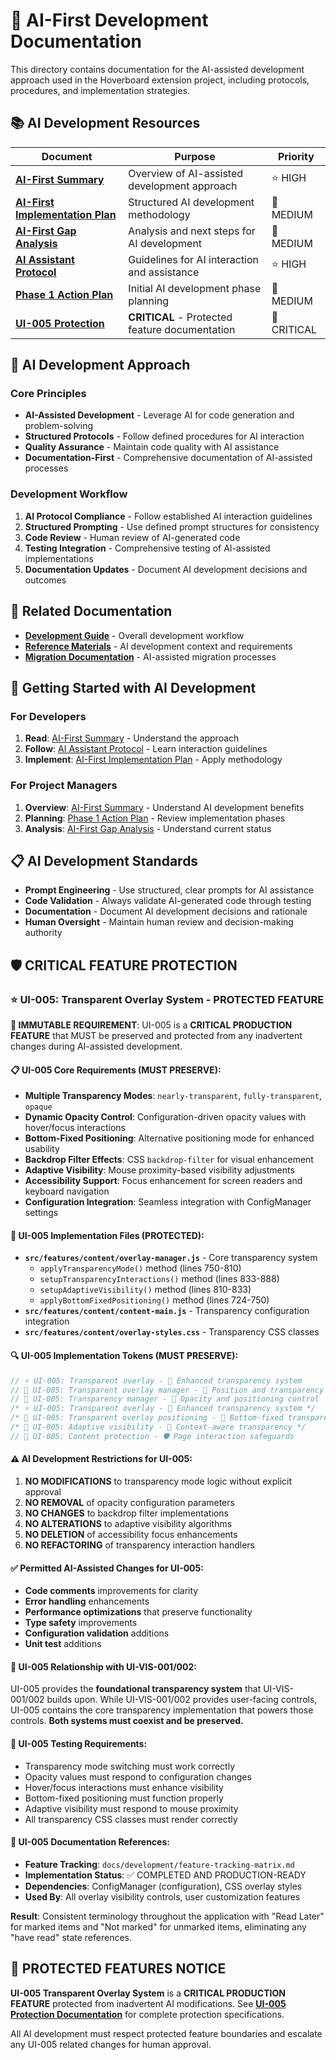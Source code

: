 # 🤖 AI-First Development Documentation

This directory contains documentation for the AI-assisted development approach used in the Hoverboard extension project, including protocols, procedures, and implementation strategies.

## 📚 AI Development Resources

| Document | Purpose | Priority |
|----------|---------|----------|
| **[AI-First Summary](ai-first-summary.md)** | Overview of AI-assisted development approach | ⭐ HIGH |
| **[AI-First Implementation Plan](ai-first-implementation-plan.md)** | Structured AI development methodology | 🔺 MEDIUM |
| **[AI-First Gap Analysis](ai-first-gap-analysis-and-next-steps.md)** | Analysis and next steps for AI development | 🔶 MEDIUM |
| **[AI Assistant Protocol](ai-assistant-protocol.md)** | Guidelines for AI interaction and assistance | ⭐ HIGH |
| **[Phase 1 Action Plan](PHASE1_ACTION_PLAN.md)** | Initial AI development phase planning | 🔶 MEDIUM |
| **[UI-005 Protection](UI-005-PROTECTION.md)** | **CRITICAL** - Protected feature documentation | 🚨 CRITICAL |

## 🎯 AI Development Approach

### Core Principles
- **AI-Assisted Development** - Leverage AI for code generation and problem-solving
- **Structured Protocols** - Follow defined procedures for AI interaction
- **Quality Assurance** - Maintain code quality with AI assistance
- **Documentation-First** - Comprehensive documentation of AI-assisted processes

### Development Workflow
1. **AI Protocol Compliance** - Follow established AI interaction guidelines
2. **Structured Prompting** - Use defined prompt structures for consistency
3. **Code Review** - Human review of AI-generated code
4. **Testing Integration** - Comprehensive testing of AI-assisted implementations
5. **Documentation Updates** - Document AI development decisions and outcomes

## 🔗 Related Documentation

- **[Development Guide](../development-guide.md)** - Overall development workflow
- **[Reference Materials](../../reference/README.md)** - AI development context and requirements
- **[Migration Documentation](../../migration/README.md)** - AI-assisted migration processes

## 🚀 Getting Started with AI Development

### For Developers
1. **Read**: [AI-First Summary](ai-first-summary.md) - Understand the approach
2. **Follow**: [AI Assistant Protocol](ai-assistant-protocol.md) - Learn interaction guidelines
3. **Implement**: [AI-First Implementation Plan](ai-first-implementation-plan.md) - Apply methodology

### For Project Managers
1. **Overview**: [AI-First Summary](ai-first-summary.md) - Understand AI development benefits
2. **Planning**: [Phase 1 Action Plan](PHASE1_ACTION_PLAN.md) - Review implementation phases
3. **Analysis**: [AI-First Gap Analysis](ai-first-gap-analysis-and-next-steps.md) - Understand current status

## 📋 AI Development Standards

- **Prompt Engineering** - Use structured, clear prompts for AI assistance
- **Code Validation** - Always validate AI-generated code through testing
- **Documentation** - Document AI development decisions and rationale
- **Human Oversight** - Maintain human review and decision-making authority

## 🛡️ CRITICAL FEATURE PROTECTION

### ⭐ UI-005: Transparent Overlay System - **PROTECTED FEATURE**

**🚨 IMMUTABLE REQUIREMENT**: UI-005 is a **CRITICAL PRODUCTION FEATURE** that MUST be preserved and protected from any inadvertent changes during AI-assisted development.

#### 📋 UI-005 Core Requirements (MUST PRESERVE):
- **Multiple Transparency Modes**: `nearly-transparent`, `fully-transparent`, `opaque`
- **Dynamic Opacity Control**: Configuration-driven opacity values with hover/focus interactions
- **Bottom-Fixed Positioning**: Alternative positioning mode for enhanced usability
- **Backdrop Filter Effects**: CSS `backdrop-filter` for visual enhancement
- **Adaptive Visibility**: Mouse proximity-based visibility adjustments
- **Accessibility Support**: Focus enhancement for screen readers and keyboard navigation
- **Configuration Integration**: Seamless integration with ConfigManager settings

#### 🔧 UI-005 Implementation Files (PROTECTED):
- **`src/features/content/overlay-manager.js`** - Core transparency system
  - `applyTransparencyMode()` method (lines 750-810)
  - `setupTransparencyInteractions()` method (lines 833-888)
  - `setupAdaptiveVisibility()` method (lines 810-833)
  - `applyBottomFixedPositioning()` method (lines 724-750)
- **`src/features/content/content-main.js`** - Transparency configuration integration
- **`src/features/content/overlay-styles.css`** - Transparency CSS classes

#### 🔍 UI-005 Implementation Tokens (MUST PRESERVE):
```javascript
// ⭐ UI-005: Transparent overlay - 🎨 Enhanced transparency system
// 🔺 UI-005: Transparent overlay manager - 🔧 Position and transparency control
// 🔺 UI-005: Transparency manager - 🔧 Opacity and positioning control
/* ⭐ UI-005: Transparent overlay - 🎨 Enhanced transparency system */
/* 🔺 UI-005: Transparent overlay positioning - 🎨 Bottom-fixed transparency */
/* 🔶 UI-005: Adaptive visibility - 🎯 Context-aware transparency */
// 🔻 UI-005: Content protection - 🛡️ Page interaction safeguards
```

#### ⚠️ AI Development Restrictions for UI-005:
1. **NO MODIFICATIONS** to transparency mode logic without explicit approval
2. **NO REMOVAL** of opacity configuration parameters
3. **NO CHANGES** to backdrop filter implementations
4. **NO ALTERATIONS** to adaptive visibility algorithms
5. **NO DELETION** of accessibility focus enhancements
6. **NO REFACTORING** of transparency interaction handlers

#### ✅ Permitted AI-Assisted Changes for UI-005:
- **Code comments** improvements for clarity
- **Error handling** enhancements
- **Performance optimizations** that preserve functionality
- **Type safety** improvements
- **Configuration validation** additions
- **Unit test** additions

#### 🔄 UI-005 Relationship with UI-VIS-001/002:
UI-005 provides the **foundational transparency system** that UI-VIS-001/002 builds upon. While UI-VIS-001/002 provides user-facing controls, UI-005 contains the core transparency implementation that powers those controls. **Both systems must coexist and be preserved.**

#### 🧪 UI-005 Testing Requirements:
- Transparency mode switching must work correctly
- Opacity values must respond to configuration changes
- Hover/focus interactions must enhance visibility
- Bottom-fixed positioning must function properly
- Adaptive visibility must respond to mouse proximity
- All transparency CSS classes must render correctly

#### 📖 UI-005 Documentation References:
- **Feature Tracking**: `docs/development/feature-tracking-matrix.md`
- **Implementation Status**: ✅ COMPLETED AND PRODUCTION-READY
- **Dependencies**: ConfigManager (configuration), CSS overlay styles
- **Used By**: All overlay visibility controls, user customization features

**Result**: Consistent terminology throughout the application with "Read Later" for marked items and "Not marked" for unmarked items, eliminating any "have read" state references.

## 🚨 PROTECTED FEATURES NOTICE

**UI-005 Transparent Overlay System** is a **CRITICAL PRODUCTION FEATURE** protected from inadvertent AI modifications. See **[UI-005 Protection Documentation](UI-005-PROTECTION.md)** for complete protection specifications.

All AI development must respect protected feature boundaries and escalate any UI-005 related changes for human approval. 